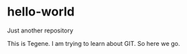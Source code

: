 # hello-world
Just another repository

This is Tegene.  I am trying to learn about GIT.  So here we go.
